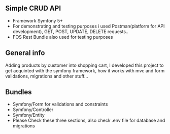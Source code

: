 ## Simple CRUD API 
* Framework Symfony 5+
* For demonstrating and testing purposes i used Postman(platform for API development), GET, POST, UPDATE, DELETE requests..
* FOS Rest Bundle also used for testing purposes

## General info
Adding products by customer into shopping cart, I developed this project to get acquinted with the symfony framework, how it works with mvc and form validations, migrations and other stuff...


	
## Bundles
* Symfony/Form for validations and constraints
* Symfony/Controller
* Symfony/Entity
* Please Check these three sections, also check .env file for database and migrations

